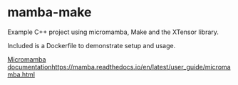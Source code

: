 # mamba-make
Example C++ project using micromamba, Make and the XTensor library.


Included is a Dockerfile to demonstrate setup and usage.


[Micromamba documentation](https://mamba.readthedocs.io/en/latest/user_guide/micromamba.html)https://mamba.readthedocs.io/en/latest/user_guide/micromamba.html 
